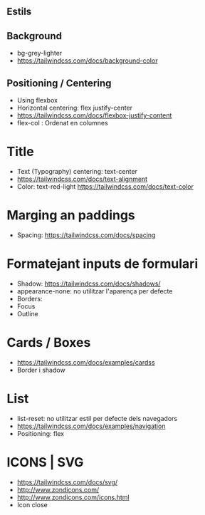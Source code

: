 ## Estils

## Background

- bg-grey-lighter
- https://tailwindcss.com/docs/background-color

## Positioning / Centering

- Using flexbox
- Horizontal centering:  flex justify-center
- https://tailwindcss.com/docs/flexbox-justify-content
- flex-col : Ordenat en columnes 

# Title
- Text (Typography) centering: text-center
- https://tailwindcss.com/docs/text-alignment
- Color: text-red-light https://tailwindcss.com/docs/text-color

# Marging an paddings
- Spacing: https://tailwindcss.com/docs/spacing

# Formatejant inputs de formulari
- Shadow: https://tailwindcss.com/docs/shadows/
- appearance-none: no utilitzar l'aparença per defecte
- Borders: 
- Focus
- Outline

# Cards / Boxes
- https://tailwindcss.com/docs/examples/cardss
- Border i shadow

# List

- list-reset: no utilitzar estil per defecte dels navegadors
- https://tailwindcss.com/docs/examples/navigation
- Positioning: flex

# ICONS | SVG

- https://tailwindcss.com/docs/svg/
- http://www.zondicons.com/
- http://www.zondicons.com/icons.html
- Icon close